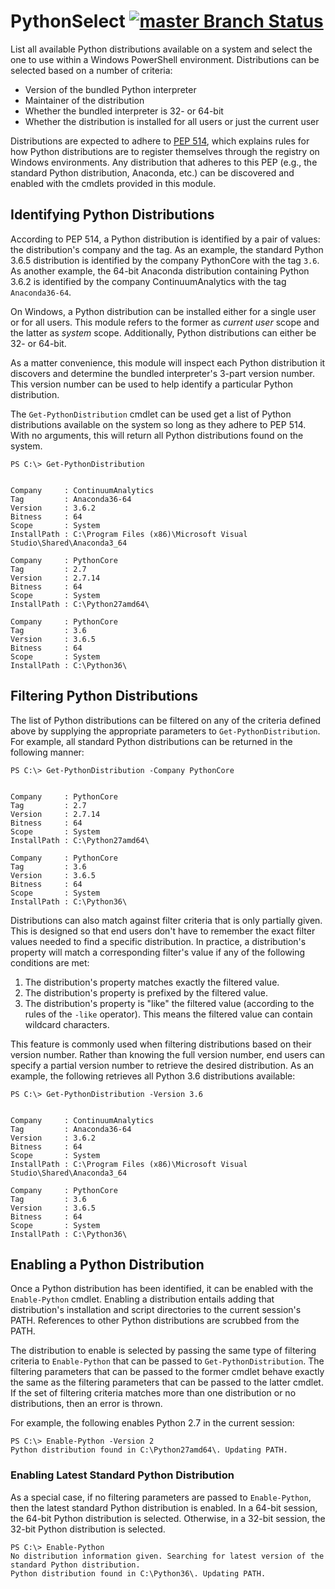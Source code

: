 # PythonSelect [![master Branch Status](https://ci.appveyor.com/api/projects/status/l8bel12152vkxbsg/branch/master?svg=true&passingText=master%20-%20OK&failingText=master%20-%20failing&pendingText=master%20-%20pending)](https://ci.appveyor.com/project/mvromer/pythonselect/branch/master)

List all available Python distributions available on a system and select the one to use within a Windows PowerShell environment. Distributions can be selected based on a number of criteria:

* Version of the bundled Python interpreter
* Maintainer of the distribution
* Whether the bundled interpreter is 32- or 64-bit
* Whether the distribution is installed for all users or just the current user

Distributions are expected to adhere to [PEP 514](https://www.python.org/dev/peps/pep-0514/), which explains rules for how Python distributions are to register themselves through the registry on Windows environments. Any distribution that adheres to this PEP (e.g., the standard Python distribution, Anaconda, etc.) can be discovered and enabled with the cmdlets provided in this module.

## Identifying Python Distributions
According to PEP 514, a Python distribution is identified by a pair of values: the distribution's company and the tag. As an example, the standard Python 3.6.5 distribution is identified by the company PythonCore with the tag `3.6`. As another example, the 64-bit Anaconda distribution containing Python 3.6.2 is identified by the company ContinuumAnalytics with the tag `Anaconda36-64`.

On Windows, a Python distribution can be installed either for a single user or for all users. This module refers to the former as _current user_ scope and the latter as _system_ scope. Additionally, Python distributions can either be 32- or 64-bit.

As a matter convenience, this module will inspect each Python distribution it discovers and determine the bundled interpreter's 3-part version number. This version number can be used to help identify a particular Python distribution.

The `Get-PythonDistribution` cmdlet can be used get a list of Python distributions available on the system so long as they adhere to PEP 514. With no arguments, this will return all Python distributions found on the system.

```
PS C:\> Get-PythonDistribution


Company     : ContinuumAnalytics
Tag         : Anaconda36-64
Version     : 3.6.2
Bitness     : 64
Scope       : System
InstallPath : C:\Program Files (x86)\Microsoft Visual Studio\Shared\Anaconda3_64

Company     : PythonCore
Tag         : 2.7
Version     : 2.7.14
Bitness     : 64
Scope       : System
InstallPath : C:\Python27amd64\

Company     : PythonCore
Tag         : 3.6
Version     : 3.6.5
Bitness     : 64
Scope       : System
InstallPath : C:\Python36\
```

## Filtering Python Distributions
The list of Python distributions can be filtered on any of the criteria defined above by supplying the appropriate parameters to `Get-PythonDistribution`. For example, all standard Python distributions can be returned in the following manner:

```
PS C:\> Get-PythonDistribution -Company PythonCore


Company     : PythonCore
Tag         : 2.7
Version     : 2.7.14
Bitness     : 64
Scope       : System
InstallPath : C:\Python27amd64\

Company     : PythonCore
Tag         : 3.6
Version     : 3.6.5
Bitness     : 64
Scope       : System
InstallPath : C:\Python36\
```

Distributions can also match against filter criteria that is only partially given. This is designed so that end users don't have to remember the exact filter values needed to find a specific distribution. In practice, a distribution's property will match a corresponding filter's value if any of the following conditions are met:

1. The distribution's property matches exactly the filtered value.
2. The distribution's property is prefixed by the filtered value.
3. The distribution's property is "like" the filtered value (according to the rules of the `-like` operator). This means the filtered value can contain wildcard characters.

This feature is commonly used when filtering distributions based on their version number. Rather than knowing the full version number, end users can specify a partial version number to retrieve the desired distribution. As an example, the following retrieves all Python 3.6 distributions available:

```
PS C:\> Get-PythonDistribution -Version 3.6


Company     : ContinuumAnalytics
Tag         : Anaconda36-64
Version     : 3.6.2
Bitness     : 64
Scope       : System
InstallPath : C:\Program Files (x86)\Microsoft Visual Studio\Shared\Anaconda3_64

Company     : PythonCore
Tag         : 3.6
Version     : 3.6.5
Bitness     : 64
Scope       : System
InstallPath : C:\Python36\
```

## Enabling a Python Distribution
Once a Python distribution has been identified, it can be enabled with the `Enable-Python` cmdlet. Enabling a distribution entails adding that distribution's installation and script directories to the current session's PATH. References to other Python distributions are scrubbed from the PATH.

The distribution to enable is selected by passing the same type of filtering criteria to `Enable-Python` that can be passed to `Get-PythonDistribution`. The filtering parameters that can be passed to the former cmdlet behave exactly the same as the filtering parameters that can be passed to the latter cmdlet. If the set of filtering criteria matches more than one distribution or no distributions, then an error is thrown.

For example, the following enables Python 2.7 in the current session:

```
PS C:\> Enable-Python -Version 2
Python distribution found in C:\Python27amd64\. Updating PATH.
```

### Enabling Latest Standard Python Distribution
As a special case, if no filtering parameters are passed to `Enable-Python`, then the latest standard Python distribution is enabled. In a 64-bit session, the 64-bit Python distribution is selected. Otherwise, in a 32-bit session, the 32-bit Python distribution is selected.

```
PS C:\> Enable-Python
No distribution information given. Searching for latest version of the standard Python distribution.
Python distribution found in C:\Python36\. Updating PATH.
```
